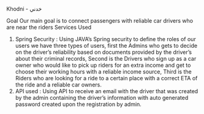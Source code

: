 
Khodni - خدني

Goal
Our main goal is to connect passengers with reliable car drivers who are near the riders 
Services Used
1.	Spring Security : Using JAVA’s Spring security  to define the roles of our users  we have three types of users, first the Admins who gets to decide on the driver’s reliability based on documents provided by the driver’s about their criminal records, Second is the Drivers who sign up as a car owner who would like to pick up riders for an extra income and get to choose their working hours with a reliable income source, Third is the Riders who are looking for a ride to a certain place with a correct ETA of the ride and a reliable car owners.
2.	 API used :  Using API to receive an email with the driver that was created by the admin containing the driver’s information with auto generated password created upon the registration by admin.






